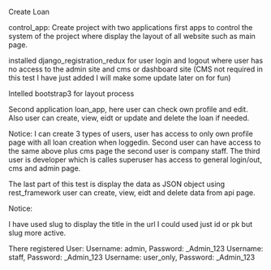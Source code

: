 Create Loan

control_app:
Create project with two applications first apps to control the system of the project where display the layout of all website such as main page.

installed django_registration_redux for user login and logout where user has no access to the admin site and cms or dashboard site (CMS not required in this test I have just added I will make some update later on for fun)

Intelled bootstrap3 for layout process

Second application loan_app, here user can check own profile and edit. Also user can create, view, eidt or update and delete the loan if needed.

Notice: I can create 3 types of users, user has access to only own profile page with all loan creation when loggedin. Second user can have access to the same above plus cms page the second user is company staff. The third user is developer which is calles superuser has access to general login/out, cms and admin page.

The last part of this test is display the data as JSON object using rest_framework user can create, view, eidt and delete data from api page. 

Notice:

I have used slug to display the title in the url I could used just id or pk but slug more active. 


There registered User:
Username: admin, Password: _Admin_123
Username: staff, Password: _Admin_123
Username: user_only, Password: _Admin_123